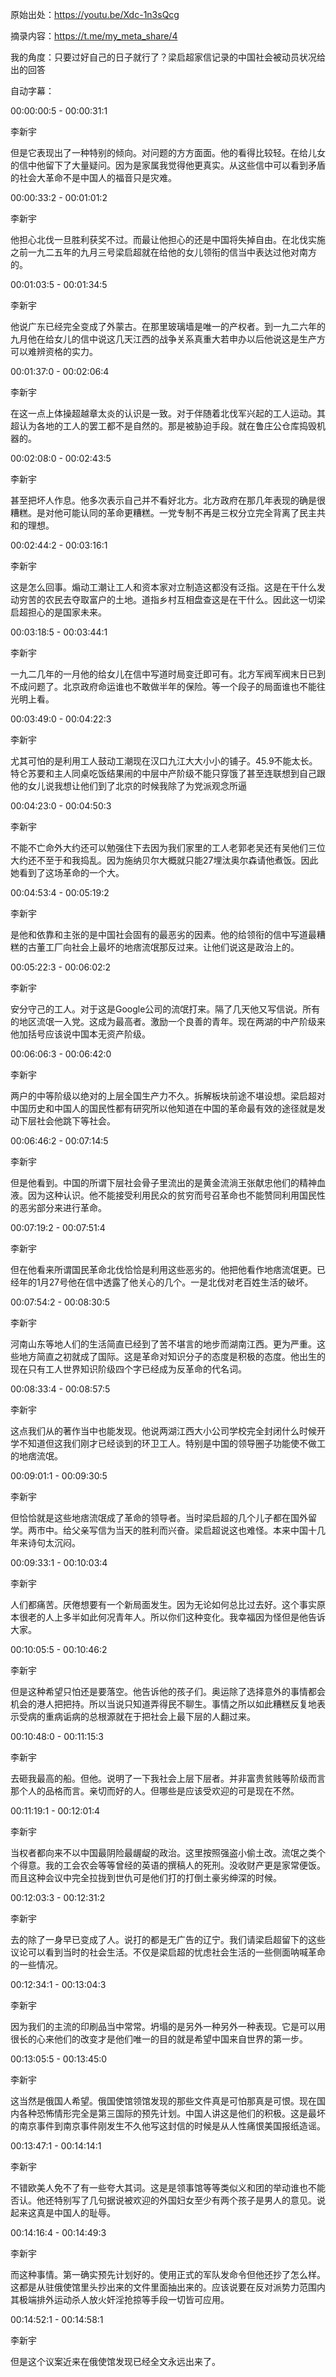 原始出处：https://youtu.be/Xdc-1n3sQcg

摘录内容：https://t.me/my_meta_share/4

我的角度：只要过好自己的日子就行了？梁启超家信记录的中国社会被动员状况给出的回答

自动字幕：

00:00:00:5 - 00:00:31:1

李新宇

但是它表现出了一种特别的倾向。对问题的方方面面。他的看得比较轻。在给儿女的信中他留下了大量疑问。因为是家属我觉得他更真实。从这些信中可以看到矛盾的社会大革命不是中国人的福音只是灾难。

00:00:33:2 - 00:01:01:2

李新宇

他担心北伐一旦胜利获奖不过。而最让他担心的还是中国将失掉自由。在北伐实施之前一九二五年的九月三号梁启超就在给他的女儿领衔的信当中表达过他对南方的。

00:01:03:5 - 00:01:34:5

李新宇

他说广东已经完全变成了外蒙古。在那里玻璃墙是唯一的产权者。到一九二六年的九月他在给女儿的信中说这几天江西的战争关系真重大若申办以后他说这是生产方可以难辨资格的实力。

00:01:37:0 - 00:02:06:4

李新宇

在这一点上体操超越章太炎的认识是一致。对于伴随着北伐军兴起的工人运动。其超认为各地的工人的罢工都不是自然的。那是被胁迫手段。就在鲁庄公仓库捣毁机器的。

00:02:08:0 - 00:02:43:5

李新宇

甚至把坏人作息。他多次表示自己并不看好北方。北方政府在那几年表现的确是很糟糕。是对他可能认同的革命更糟糕。一党专制不再是三权分立完全背离了民主共和的理想。

00:02:44:2 - 00:03:16:1

李新宇

这是怎么回事。煽动工潮让工人和资本家对立制造这都没有泛指。这是在干什么发动穷苦的农民去夺取富户的土地。道指乡村互相盘查这是在干什么。因此这一切梁启超担心的是国家未来。

00:03:18:5 - 00:03:44:1

李新宇

一九二几年的一月他的给女儿在信中写道时局变迁即可有。北方军阀军阀末日已到不成问题了。北京政府命运谁也不敢做半年的保险。等一个段子的局面谁也不能往光明上看。

00:03:49:0 - 00:04:22:3

李新宇

尤其可怕的是利用工人鼓动工潮现在汉口九江大大小小的铺子。45.9不能太长。特仑苏要和主人同桌吃饭结果闹的中层中产阶级不能只穿饿了甚至连联想到自己跟他的女儿说我想让他们到了北京的时候我除了为党派观念所逼

00:04:23:0 - 00:04:50:3

李新宇

不能不亡命外大约还可以勉强住下去因为我们家里的工人老郭老吴还有吴他们三位大约还不至于和我捣乱。因为施纳贝尔大概就只能27埋汰奥尔森请他煮饭。因此她看到了这场革命的一个大。

00:04:53:4 - 00:05:19:2

李新宇

是他和依靠和主张的是中国社会固有的最恶劣的因素。他的给领衔的信中写道最糟糕的古董工厂向社会上最坏的地痞流氓那反过来。让他们说这是政治上的。

00:05:22:3 - 00:06:02:2

李新宇

安分守己的工人。对于这是Google公司的流氓打来。隔了几天他又写信说。所有的地区流氓一入党。这成为最高者。激励一个良善的青年。现在两湖的中产阶级来他加括号应该说中国本无资产阶级。

00:06:06:3 - 00:06:42:0

李新宇

两户的中等阶级以绝对的上层全国生产力不久。拆解板块前途不堪设想。梁启超对中国历史和中国人的国民性都有研究所以他知道在中国的革命最有效的途径就是发动下层社会他跳下等社会。

00:06:46:2 - 00:07:14:5

李新宇

但是他看到。中国的所谓下层社会骨子里流出的是黄金流淌王张献忠他们的精神血液。因为这种认识。他不能接受利用民众的贫穷而号召革命也不能赞同利用国民性的恶劣部分来进行革命。

00:07:19:2 - 00:07:51:4

李新宇

但在他看来所谓国民革命北伐恰恰是利用这些恶劣的。他把他看作地痞流氓更。已经年的1月27号他在信中透露了他关心的几个。一是北伐对老百姓生活的破坏。

00:07:54:2 - 00:08:30:5

李新宇

河南山东等地人们的生活简直已经到了苦不堪言的地步而湖南江西。更为严重。这些地方简直之初就成了国际。这是革命对知识分子的态度是积极的态度。他出生的现在只有工人世界知识阶级四个字已经成为反革命的代名词。

00:08:33:4 - 00:08:57:5

李新宇

这点我们从的著作当中也能发现。他说两湖江西大小公司学校完全封闭什么时候开学不知道但这我们刚才已经谈到的环卫工人。特别是中国的领导圈子功能使不做工的地痞流氓。

00:09:01:1 - 00:09:30:5

李新宇

但恰恰就是这些地痞流氓成了革命的领导者。当时梁启超的几个儿子都在国外留学。两市中。给父亲写信为当天的胜利而兴奋。梁启超说这也难怪。本来中国十几年来诗句太沉闷。

00:09:33:1 - 00:10:03:4

李新宇

人们都痛苦。厌倦想要有一个新局面发生。因为无论如何总比过去好。这个事实原本很老的人上多半如此何况青年人。所以你们这种变化。我幸福因为怪但是他告诉大家。

00:10:05:5 - 00:10:46:2

李新宇

但是这种希望只怕还是要落空。他告诉他的孩子们。奥运除了选择意外的事情都会机会的港人把把持。所以当说只知道弄得民不聊生。事情之所以如此糟糕反复地表示受病的重病诟病的总根源就在于把社会上最下层的人翻过来。

00:10:48:0 - 00:11:15:3

李新宇

去砸我最高的船。但他。说明了一下我社会上层下层者。并非富贵贫贱等阶级而言那个人的品格而言。亲切而好的人。但哪些是应该受欢迎的可是现在不然。

00:11:19:1 - 00:12:01:4

李新宇

当权者都向来不以中国最阴险最龌龊的政治。这里按照强盗小偷土改。流氓之类个个得意。我的工会农会等等曾经的英语的撰稿人的死刑。没收财产更是家常便饭。而且这种会议中完全拉拢到世仇可是他们打的打倒土豪劣绅深的时候。

00:12:03:3 - 00:12:31:2

李新宇

去的除了一身早已变成了人。说打的都是无广告的辽宁。我们请梁启超留下的这些议论可以看到当时的社会生活。不仅是梁启超的忧虑社会生活的一些侧面呐喊革命的一些情况。

00:12:34:1 - 00:13:04:3

李新宇

因为我们的主流的印刷品当中常常。坍塌的是另外一种另外一种表现。它是可以用很长的心来他们的改变才是他们唯一的目的就是希望中国来自世界的第一步。

00:13:05:5 - 00:13:45:0

李新宇

这当然是俄国人希望。俄国使馆领馆发现的那些文件真是可怕那真是可恨。现在国内各种恐怖情形完全是第三国际的预先计划。中国人讲这是他们的积极。这是最坏的南京事件到南京事件刚发生不久他写这封信的时候是从人性痛恨美国报纸造谣。

00:13:47:1 - 00:14:14:1

李新宇

不错欧美人免不了有一些夸大其词。这是是领事馆等等类似义和团的举动谁也不能否认。他还特别写了几句据说被欢迎的外国妇女至少有两个孩子是男人的意见。说起来这真是中国人的耻辱。

00:14:16:4 - 00:14:49:3

李新宇

而这种事情。第一确实预先计划好的。使用正式的军队发命令但他还抄了怎么样。这都是从驻俄使馆里头抄出来的文件里面抽出来的。应该说要在反对派势力范围内其极端排外运动杀人放火奸淫抢掠等手段一切皆可应用。

00:14:52:1 - 00:14:58:1

李新宇

但是这个议案近来在俄使馆发现已经全文永远出来了。
